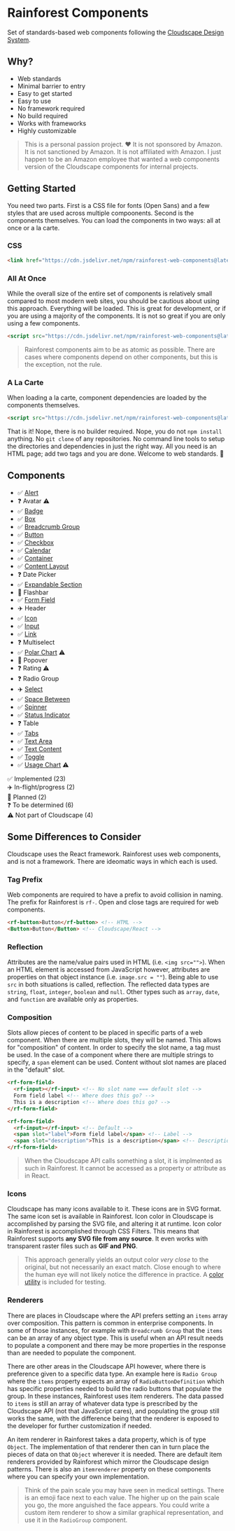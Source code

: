 # Rainforest Components

Set of standards-based web components following the [Cloudscape Design System](https://cloudscape.design).

## Why?

- Web standards
- Minimal barrier to entry
- Easy to get started
- Easy to use
- No framework required
- No build required
- Works with frameworks
- Highly customizable

> This is a personal passion project. ❤️ It is not sponsored by Amazon. It is not sanctioned by Amazon. It is not affiliated with Amazon. I just happen to be an Amazon employee that wanted a web components version of the Cloudscape components for internal projects.

## Getting Started

You need two parts. First is a CSS file for fonts (Open Sans) and a few styles that are used across multiple compoonents. Second is the components themselves. You can load the components in two ways: all at once or a la carte.

### CSS

``` html
<link href="https://cdn.jsdelivr.net/npm/rainforest-web-components@latest/rainforest.css" rel="stylesheet">
```

### All At Once

While the overall size of the entire set of components is relatively small compared to most modern web sites, you should be cautious about using this approach. Everything will be loaded. This is great for development, or if you are using a majority of the components. It is not so great if you are only using a few components.

``` html
<script src="https://cdn.jsdelivr.net/npm/rainforest-web-components@latest/rainforest.js" type="module"></script>
```

> Rainforest components aim to be as atomic as possible. There are cases where components depend on other components, but this is the exception, not the rule.

### A La Carte

When loading a la carte, component dependencies are loaded by the components themselves.

``` html
<script src="https://cdn.jsdelivr.net/npm/rainforest-web-components@latest/components/button.js" type="module"></script>
```

That is it! Nope, there is no builder required. Nope, you do not `npm install` anything. No `git clone` of any repositories. No command line tools to setup the directories and dependencies in just the right way. All you need is an HTML page; add two tags and you are done. Welcome to web standards. 🤯

## Components   

- ✅ [Alert](./docs/alert.md)
- ❓ Avatar ⚠️
- ✅ [Badge](./docs/badge.md)
- ✅ [Box](./docs/box.md)
- ✅ [Breadcrumb Group](./docs/breadcrumb-group.md)
- ✅ [Button](./docs/button.md)
- ✅ [Checkbox](./docs/checkbox.md)
- ✅ [Calendar](./docs/calendar.md)
- ✅ [Container](./docs/container.md)
- ✅ [Content Layout](./docs/content-layout.md)
- ❓ Date Picker 
- ✅ [Expandable Section](./docs/expandable-section.md)
- 📆 Flashbar
- ✅ [Form Field](./docs/form-field.md)
- ✈️ Header
- ✅ [Icon](./docs/icon.md)
- ✅ [Input](./docs/input.md)
- ✅ [Link](./docs/link.md)
- ❓ Multiselect
- ✅ [Polar Chart](./docs/polar-chart.md) ⚠️
- 📆 Popover
- ❓ Rating ⚠️
- ❓ Radio Group
- ✈️ [Select](./docs/select.md)
- ✅ [Space Between](./docs/space-between.md)
- ✅ [Spinner](./docs/spinner.md)
- ✅ [Status Indicator](./docs/status-indicator.md)
- ❓ Table
- ✅ [Tabs](./docs/tabs.md)
- ✅ [Text Area](./docs/textarea.md)
- ✅ [Text Content](./docs/text-content.md)
- ✅ [Toggle](./docs/toggle.md)
- ✅ [Usage Chart](./docs/usage-chart.md) ⚠️

✅ Implemented (23)   
✈️ In-flight/progress (2)  
📆 Planned  (2)   
❓ To be determined (6)  
⚠️ Not part of Cloudscape (4)

## Some Differences to Consider

Cloudscape uses the React framework. Rainforest uses web components, and is not a framework. There are ideomatic ways in which each is used. 

### Tag Prefix

Web components are required to have a prefix to avoid collision in naming. The prefix for Rainforest is `rf-`. Open and close tags are required for web components.

``` html
<rf-button>Button</rf-button> <!-- HTML -->
<Button>Button</Button> <!-- Cloudscape/React -->
```

### Reflection

Attributes are the name/value pairs used in HTML (i.e. `<img src="">`). When an HTML element is accessed from JavaScript however, attributes are properties on that object instance (i.e. `image.src = ""`). Being able to use `src` in both situations is called, reflection. The reflected data types are `string`, `float`, `integer`, `boolean` and `null`. Other types such as `array`, `date`, and `function` are available only as properties.

### Composition

Slots allow pieces of content to be placed in specific parts of a web component. When there are multiple slots, they will be named. This allows for "composition" of content. In order to specify the slot name, a tag must be used. In the case of a component where there are multiple strings to specify, a `span` element can be used. Content without slot names are placed in the "default" slot.

``` html
<rf-form-field>
  <rf-input></rf-input> <!-- No slot name === default slot -->  
  Form field label <!-- Where does this go? -->
  This is a description <!-- Where does this go? -->
</rf-form-field>
```

``` html
<rf-form-field>
  <rf-input></rf-input> <!-- Default -->
  <span slot="label">Form field label</span> <!-- Label -->
  <span slot="description">This is a description</span> <!-- Description -->
</rf-form-field>
```

> When the Cloudscape API calls something a slot, it is implmented as such in Rainforest. It cannot be accessed as a property or attribute as in React.

### Icons

Cloudscape has many icons available to it. These icons are in SVG format. The same icon set is available in Rainforest. Icon color in Cloudscape is accomplished by parsing the SVG file, and altering it at runtime. Icon color in Rainforest is accomplished through CSS Filters. This means that Rainforest supports **any SVG file from any source**. It even works with transparent raster files such as **GIF and PNG**.

> This approach generally yields an output color *very close* to the original, but not necessarily an exact match. Close enough to where the human eye will not likely notice the difference in practice. A [color utility](./demo/color.html) is included for testing.

### Renderers

There are places in Cloudscape where the API prefers setting an `items` array over composition. This pattern is common in enterprise components. In some of those instances, for example with `Breadcrumb Group` that the `items` can be an array of any object type. This is useful when an API result needs to populate a component and there may be more properties in the response than are needed to populate the component.

There are other areas in the Cloudscape API however, where there is preference given to a specific data type. An example here is `Radio Group` where the `items` property expects an array of `RadioButtonDefinition` which has specific properties needed to build the radio buttons that populate the group. In these instances, Rainforest uses item renderers. The data passed to `items` is still an array of whatever data type is prescribed by the Cloudscape API (not that JavaScript cares), and populating the group still works the same, with the difference being that the renderer is exposed to the developer for further customization if needed.

An item renderer in Rainforest takes a data property, which is of type `Object`. The implementation of that renderer then can in turn place the pieces of data on that `Object` wherever it is needed. There are default item renderers provided by Rainforest which mirror the Cloudscape design patterns. There is also an `itemrenderer` property on these components where you can specify your own implementation.

> Think of the pain scale you may have seen in medical settings. There is an emoji face next to each value. The higher up on the pain scale you go, the more anguished the face appears. You could write a custom item renderer to show a similar graphical representation, and use it in the `RadioGroup` component.

